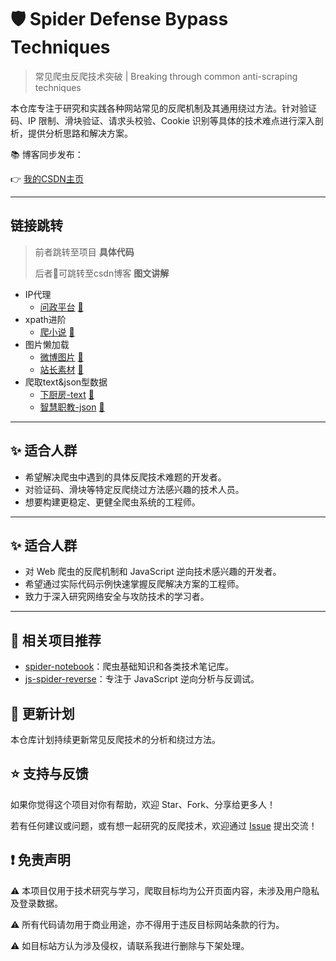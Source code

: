 # 🛡️ Spider Defense Bypass Techniques

> 常见爬虫反爬技术突破 | Breaking through common anti-scraping techniques

本仓库专注于研究和实践各种网站常见的反爬机制及其通用绕过方法。针对验证码、IP 限制、滑块验证、请求头校验、Cookie 识别等具体的技术难点进行深入剖析，提供分析思路和解决方案。

📚 博客同步发布：

👉 [我的CSDN主页](https://blog.csdn.net/2401_87328929)


--- 
## 链接跳转
>  前者跳转至项目 **具体代码** 
> 
>  后者📖可跳转至csdn博客 **图文讲解**
* IP代理
  * [问政平台](https://blog.csdn.net/2401_87328929/article/details/148097821) [📖](https://blog.csdn.net/2401_87328929/article/details/148193001)
* xpath进阶
  * [爬小说](https://blog.csdn.net/2401_87328929/article/details/148109062) [📖](https://blog.csdn.net/2401_87328929/article/details/148098889)
* 图片懒加载
  * [微博图片](https://blog.csdn.net/2401_87328929/article/details/148189096) [📖](https://blog.csdn.net/2401_87328929/article/details/148170374)
  * [站长素材](https://blog.csdn.net/2401_87328929/article/details/148189096) [📖](https://blog.csdn.net/2401_87328929/article/details/148123963)
* 爬取text&json型数据
  * [下厨房-text](https://blog.csdn.net/2401_87328929/article/details/148040696) [📖](https://blog.csdn.net/2401_87328929/article/details/148074149)
  * [智慧职教-json](https://blog.csdn.net/2401_87328929/article/details/148069059) [📖](https://blog.csdn.net/2401_87328929/article/details/148046380)

--- 

## ✨ 适合人群

- 希望解决爬虫中遇到的具体反爬技术难题的开发者。
- 对验证码、滑块等特定反爬绕过方法感兴趣的技术人员。
- 想要构建更稳定、更健全爬虫系统的工程师。

---


## ✨ 适合人群

* 对 Web 爬虫的反爬机制和 JavaScript 逆向技术感兴趣的开发者。
* 希望通过实际代码示例快速掌握反爬解决方案的工程师。
* 致力于深入研究网络安全与攻防技术的学习者。

---

## 📌 相关项目推荐

- [spider-notebook](https://github.com/Annyfee/spider-notebook)：爬虫基础知识和各类技术笔记库。
- [js-spider-reverse](https://github.com/Annyfee/js-spider-reverse)：专注于 JavaScript 逆向分析与反调试。

## 🧭 更新计划

本仓库计划持续更新常见反爬技术的分析和绕过方法。

## ⭐️ 支持与反馈

如果你觉得这个项目对你有帮助，欢迎 Star、Fork、分享给更多人！

若有任何建议或问题，或有想一起研究的反爬技术，欢迎通过 [Issue](https://github.com/Annyfee/spider-defense-bypass/issues) 提出交流！

## ❗ 免责声明
⚠️ 本项目仅用于技术研究与学习，爬取目标均为公开页面内容，未涉及用户隐私及登录数据。

⚠️ 所有代码请勿用于商业用途，亦不得用于违反目标网站条款的行为。

⚠️ 如目标站方认为涉及侵权，请联系我进行删除与下架处理。